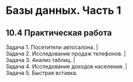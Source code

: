 # Базы данных. Часть 1
## 10.4 Практическая работа

Задача 1. Посетители автосалона. | <br>
Задача 2. Исследование продаж телефонов. | <br>
Задача 3. Анализ таблиц. | <br>
Задача 4. Исследование доходов населения. | <br>
Задача 5. Быстрая вставка.
